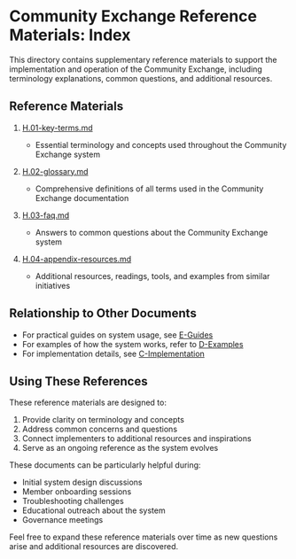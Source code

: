 # Community Exchange Reference Materials: Index

This directory contains supplementary reference materials to support the implementation and operation of the Community Exchange, including terminology explanations, common questions, and additional resources.

## Reference Materials

1. [H.01-key-terms.md](notes/ics/ccc/v0.2/H-Reference/H.01-key-terms.md)
   - Essential terminology and concepts used throughout the Community Exchange system

2. [H.02-glossary.md](notes/ics/ccc/v0.2/H-Reference/H.02-glossary.md)
   - Comprehensive definitions of all terms used in the Community Exchange documentation

3. [H.03-faq.md](notes/ics/ccc/v0.2/H-Reference/H.03-faq.md)
   - Answers to common questions about the Community Exchange system

4. [H.04-appendix-resources.md](notes/ics/ccc/v0.2/H-Reference/H.04-appendix-resources.md)
   - Additional resources, readings, tools, and examples from similar initiatives

## Relationship to Other Documents

- For practical guides on system usage, see [E-Guides](notes/ics/ccc/docs/E-Guides/E.00-guides.md)
- For examples of how the system works, refer to [D-Examples](notes/ics/ccc/docs/D-Examples/D.00-examples.md)
- For implementation details, see [C-Implementation](notes/ics/ccc/docs/C-Implementation/C.00-implementation.md)

## Using These References

These reference materials are designed to:
1. Provide clarity on terminology and concepts
2. Address common concerns and questions
3. Connect implementers to additional resources and inspirations
4. Serve as an ongoing reference as the system evolves

These documents can be particularly helpful during:
- Initial system design discussions
- Member onboarding sessions
- Troubleshooting challenges
- Educational outreach about the system
- Governance meetings

Feel free to expand these reference materials over time as new questions arise and additional resources are discovered.